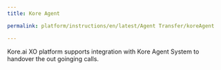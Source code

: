 ```yaml
---
title: Kore Agent

permalink: platform/instructions/en/latest/Agent Transfer/koreAgent

---
```


Kore.ai XO platform supports integration with Kore Agent System to handover the out goinging calls.
